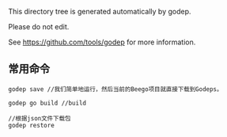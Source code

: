 This directory tree is generated automatically by godep.

Please do not edit.

See https://github.com/tools/godep for more information.


## 常用命令

```
godep save //我们简单地运行，然后当前的Beego项目就直接下载到Godeps。

godep go build //build

//根据json文件下载包
godep restore

```

